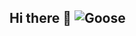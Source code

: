 ## Hi there 👋 ![Goose](https://em-content.zobj.net/source/apple/391/goose_1fabf.png)

<!--
**welen2011/welen2011** is a ✨ _special_ ✨ repository because its `README.md` (this file) appears on your GitHub profile.

Here are some ideas to get you started:
![Goose](https://em-content.zobj.net/source/apple/391/goose_1fabf.png)

- 🔭 I’m currently working on ...
- 🌱 I’m currently learning ...
- 👯 I’m looking to collaborate on ...
- 🤔 I’m looking for help with ...
- 💬 Ask me about ...
- 📫 How to reach me: ...
- 😄 Pronouns: ...
- ⚡ Fun fact: ...
-->
